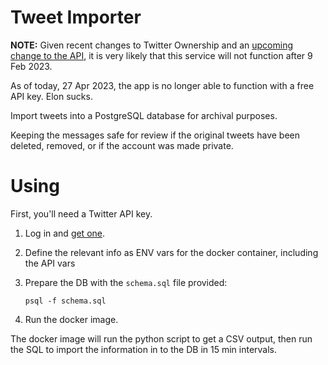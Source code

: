 # Tweet Importer

**NOTE:**
Given recent changes to Twitter Ownership and an [upcoming change to the
API](https://twitter.com/TwitterDev/status/1621026986784337922), it is very
likely that this service will not function after 9 Feb 2023.

As of today,  27 Apr 2023, the app is no longer able to function with a free API key.
Elon sucks.

Import tweets into a PostgreSQL database for archival purposes.

Keeping the messages safe for review if the original tweets have been
deleted, removed, or if the account was made private.


# Using

First, you'll need a Twitter API key.

1. Log in and [get one](https://developer.twitter.com/en).

2. Define the relevant info as ENV vars for the docker container, including the API vars

3. Prepare the DB with the `schema.sql` file provided:
    ```
    psql -f schema.sql
    ```
4. Run the docker image.

The docker image will run the python script to get a CSV output,
then run the SQL to import the information in to the DB in 15 min intervals.
